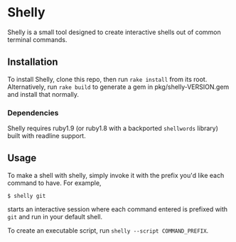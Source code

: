 # Shelly

Shelly is a small tool designed to create interactive shells out of common
terminal commands.

## Installation

To install Shelly, clone this repo, then run `rake install` from its root.
Alternatively, run `rake build` to generate a gem in pkg/shelly-VERSION.gem and
install that normally.

### Dependencies

Shelly requires ruby1.9 (or ruby1.8 with a backported `shellwords` library)
built with readline support.

## Usage

To make a shell with shelly, simply invoke it with the prefix you'd like each
command to have. For example,

    $ shelly git

starts an interactive session where each command entered is prefixed with `git`
and run in your default shell.

To create an executable script, run `shelly --script COMMAND_PREFIX`.